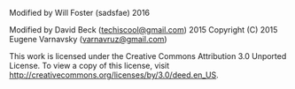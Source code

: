 Modified by Will Foster (sadsfae) 2016

Modified by David Beck (techiscool@gmail.com) 2015
Copyright (C) 2015 Eugene Varnavsky (varnavruz@gmail.com)

This work is licensed under the Creative Commons Attribution 3.0 Unported License. 
To view a copy of this license, visit http://creativecommons.org/licenses/by/3.0/deed.en_US. 
